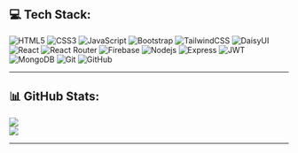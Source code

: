 
## 💻 Tech Stack:
![HTML5](https://img.shields.io/badge/-HTML5-black?style=flat-square&logo=html5&logoColor=white)
![CSS3](https://img.shields.io/badge/-CSS3-black?style=flat-square&logo=css3&logoColor=white)
![JavaScript](https://img.shields.io/badge/-JavaScript-black?style=flat-square&logo=javascript)
![Bootstrap](https://img.shields.io/badge/-Bootstrap-black?style=flat-square&logo=bootstrap)
![TailwindCSS](https://img.shields.io/badge/-TailwindCSS-black?style=flat-square&logo=tailwindcss)
![DaisyUI](https://img.shields.io/badge/-DaisyUI-black?style=flat-square&logo=daisyui)
![React](https://img.shields.io/badge/-React-black?style=flat-square&logo=react)
![React Router](https://img.shields.io/badge/-React%20Router-black?style=flat-square&logo=react-router&logoColor=white)
![Firebase](https://img.shields.io/badge/-Firebase-black?style=flat-square&logo=firebase)
![Nodejs](https://img.shields.io/badge/-Nodejs-black?style=flat-square&logo=node.js)
![Express](https://img.shields.io/badge/-Express-black?style=flat-square&logo=express)
![JWT](https://img.shields.io/badge/-JWT-black?style=flat-square&logo=jsonwebtokens&logoColor=white)
![MongoDB](https://img.shields.io/badge/-MongoDB-black?style=flat-square&logo=mongodb)
![Git](https://img.shields.io/badge/-Git-black?style=flat-square&logo=git)
![GitHub](https://img.shields.io/badge/-GitHub-black?style=flat-square&logo=github)







---

## 📊 GitHub Stats:
![](https://nirzak-streak-stats.vercel.app/?user=toimurhasan&theme=dark&hide_border=false)<br/>
![](https://github-readme-stats.vercel.app/api/top-langs/?username=toimurhasan&theme=dark&hide_border=false&include_all_commits=false&count_private=false&layout=compact)

---
